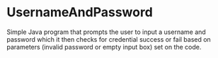 # UsernameAndPassword
Simple Java program that prompts the user to input a username and password which it then checks for credential success or fail based on parameters (invalid password or empty input box) set on the code.
